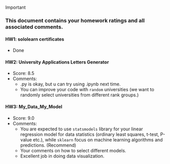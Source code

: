> [!IMPORTANT]
>
> ### **This document contains your homework ratings and all associated comments.**



#### HW1: sololearn certificates

- Done


#### HW2: University Applications Letters Generator
- Score: 8.5
- Comments:
    - .py is okay, but u can try using .ipynb next time.
    - You can improve your code with `random` universities (we want to randomly select universities from different rank groups.)


#### HW3: My_Data_My_Model

- Score: 9.0
- Comments:
    - You are expected to use `statsmodels` library for your linear regression model for data statistics (ordinary least squares, t-test, P-value etc.), while `sklearn` focus on machine learning algorithms and predictions. (Recommend)
    - Your comments on how to select different models.
    - Excellent job in doing data visualization.